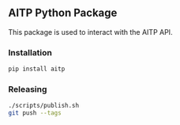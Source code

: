 ## AITP Python Package

This package is used to interact with the AITP API.

### Installation

```bash
pip install aitp
```

### Releasing

```bash
./scripts/publish.sh
git push --tags
```
